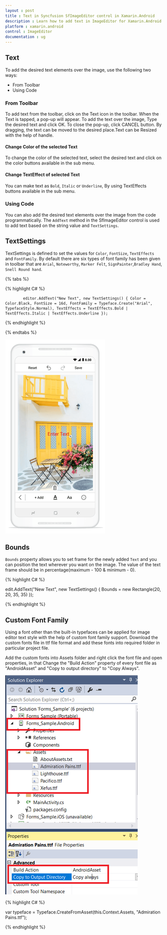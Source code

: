 ```yaml
---
layout : post
title : Text in Syncfusion SfImageEditor control in Xamarin.Android
description : Learn how to add text in ImageEditor for Xamarin.Android.
platform : xamarin.android
control : ImageEditor
documentation : ug
---
```


## Text

To add the desired text elements over the image, use the following two ways:

* From Toolbar
* Using Code

### From Toolbar

To add text from the toolbar, click on the Text icon in the toolbar. When the Text is tapped, a pop-up will appear. To add the text over the image, Type the desired text and click OK. To close the pop-up, click CANCEL button. By dragging, the text can be moved to the desired place.Text can be Resized with the help of handle.

#### Change Color of the selected Text

To change the color of the selected text, select the desired text and click on the color buttons available in the sub menu.

#### Change TextEffect of selected Text

You can make text as `Bold`, `Italic` or `Underline`, By using TextEffects buttons available in the sub menu. 

### Using Code

You can also add the desired text elements over the image from the code programmatically. The `AddText` method in the SfImageEditor control is used to add text based on the string value and `TextSettings`.

## TextSettings

TextSettings is defined to set the values for `Color`, `FontSize`, `TextEffects` and `FontFamily`. By default there are six types of font family has been given in toolbar that are 
`Arial`, `Noteworthy`, `Marker Felt`, `SignPainter`,`Bradley Hand`, `Snell Round hand`.


{% tabs %}

{% highlight C# %}

            editor.AddText("New Text", new TextSettings() { Color = Color.Black, FontSize = 16d, FontFamily = Typeface.Create("Arial", TypefaceStyle.Normal), TextEffects = TextEffects.Bold | TextEffects.Italic | TextEffects.Underline });

{% endhighlight %}

{% endtabs %}


![SfImageEditor](ImageEditor_images/text.png)

## Bounds

`Bounds` property allows you to set frame for the newly added `Text` and you can position the text wherever you want on the image. The value of the text frame should be in percentage(maximum - 100 & minimum - 0).

{% highlight C# %}

  edit.AddText("New Text", new TextSettings() { Bounds = new Rectangle(20, 20, 35, 35) });

{% endhighlight %}


## Custom Font Family

Using a font other than the built-in typefaces can be applied for image editor text style with the help of custom font family support. Download the custom fonts file in ttf file format and add these fonts into required folder in particular project file.

Add the custom fonts into Assets folder and right click the font file and open properties, in that Change the "Build Action" property of every font file as "AndroidAsset" and "Copy to output directory" to "Copy Always".

![SfImageEditor](ImageEditor_images/AndroidCustomFont.png)   

{% highlight C# %}

  var typeface = Typeface.CreateFromAsset(this.Context.Assets, "Admiration Pains.ttf");

{% endhighlight %}
